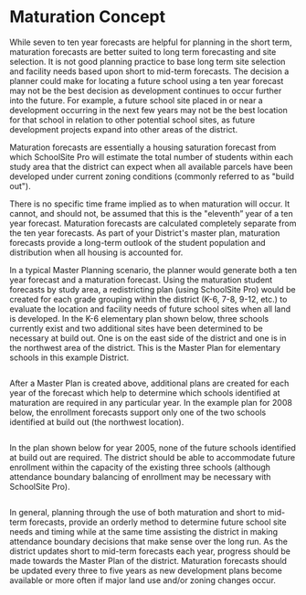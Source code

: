 # Maturation Concept

While seven to ten year forecasts are helpful for planning in the short term, maturation forecasts are better suited to long term forecasting and site selection. It is not good planning practice to base long term site selection and facility needs based upon short to mid-term forecasts. The decision a planner could make for locating a future school using a ten year forecast may not be the best decision as development continues to occur further into the future. For example, a future school site placed in or near a development occurring in the next few years may not be the best location for that school in relation to other potential school sites, as future development projects expand into other areas of the district. 

Maturation forecasts are essentially a housing saturation forecast from which SchoolSite Pro will estimate the total number of students within each study area that the district can expect when all available parcels have been developed under current zoning conditions (commonly referred to as "build out").

There is no specific time frame implied as to when maturation will occur. It cannot, and should not, be assumed that this is the "eleventh” year of a ten year forecast. Maturation forecasts are calculated completely separate from the ten year forecasts. As part of your District's master plan, maturation forecasts provide a long-term outlook of the student population and distribution when all housing is accounted for.   

In a typical Master Planning scenario, the planner would generate both a ten year forecast and a maturation forecast. Using the maturation student forecasts by study area, a redistricting plan (using SchoolSite Pro) would be created for each grade grouping within the district (K-6, 7-8, 9-12, etc.) to evaluate the location and facility needs of future school sites when all land is developed. In the K-6 elementary plan shown below, three schools currently exist and two additional sites have been determined to be necessary at build out. One is on the east side of the district and one is in the northwest area of the district. This is the Master Plan for elementary schools in this example District.  

![]()

After a Master Plan is created above, additional plans are created for each year of the forecast which help to determine which schools identified at maturation are required in any particular year.  In the example plan for 2008 below, the enrollment forecasts support only one of the two schools identified at build out (the northwest location).  

![]()

In the plan shown below for year 2005, none of the future schools identified at build out are required. The district should be able to accommodate future enrollment within the capacity of the existing three schools (although attendance boundary balancing of enrollment may be necessary with SchoolSite Pro).

![]()

In general, planning through the use of both maturation and short to mid-term forecasts, provide an orderly method to determine future school site needs and timing while at the same time assisting the district in making attendance boundary decisions that make sense over the long run. As the district updates short to mid-term forecasts each year, progress should be made towards the Master Plan of the district. Maturation forecasts should be updated every three to five years as new development plans become available or more often if major land use and/or zoning changes occur.
